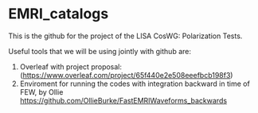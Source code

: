 # EMRI_catalogs

This is the github for the project of the LISA CosWG: Polarization Tests.

Useful tools that we will be using jointly with github are:
1. Overleaf with project proposal: (https://www.overleaf.com/project/65f440e2e508eeefbcb198f3)
2. Enviroment for running the codes with integration backward in time of FEW, by Ollie https://github.com/OllieBurke/FastEMRIWaveforms_backwards
